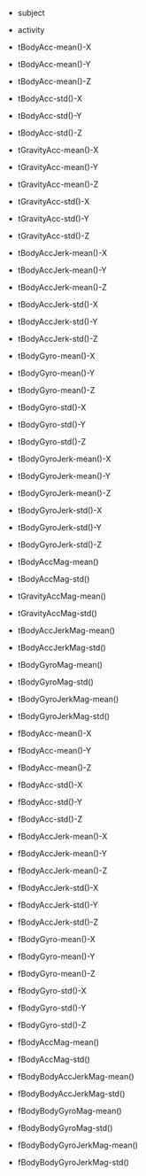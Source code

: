 *  subject 
  

*  activity 
  

*  tBodyAcc-mean()-X 
  

*  tBodyAcc-mean()-Y 
  

*  tBodyAcc-mean()-Z 
  

*  tBodyAcc-std()-X 
  

*  tBodyAcc-std()-Y 
  

*  tBodyAcc-std()-Z 
  

*  tGravityAcc-mean()-X 
  

*  tGravityAcc-mean()-Y 
  

*  tGravityAcc-mean()-Z 
  

*  tGravityAcc-std()-X 
  

*  tGravityAcc-std()-Y 
  

*  tGravityAcc-std()-Z 
  

*  tBodyAccJerk-mean()-X 
  

*  tBodyAccJerk-mean()-Y 
  

*  tBodyAccJerk-mean()-Z 
  

*  tBodyAccJerk-std()-X 
  

*  tBodyAccJerk-std()-Y 
  

*  tBodyAccJerk-std()-Z 
  

*  tBodyGyro-mean()-X 
  

*  tBodyGyro-mean()-Y 
  

*  tBodyGyro-mean()-Z 
  

*  tBodyGyro-std()-X 
  

*  tBodyGyro-std()-Y 
  

*  tBodyGyro-std()-Z 
  

*  tBodyGyroJerk-mean()-X 
  

*  tBodyGyroJerk-mean()-Y 
  

*  tBodyGyroJerk-mean()-Z 
  

*  tBodyGyroJerk-std()-X 
  

*  tBodyGyroJerk-std()-Y 
  

*  tBodyGyroJerk-std()-Z 
  

*  tBodyAccMag-mean() 
  

*  tBodyAccMag-std() 
  

*  tGravityAccMag-mean() 
  

*  tGravityAccMag-std() 
  

*  tBodyAccJerkMag-mean() 
  

*  tBodyAccJerkMag-std() 
  

*  tBodyGyroMag-mean() 
  

*  tBodyGyroMag-std() 
  

*  tBodyGyroJerkMag-mean() 
  

*  tBodyGyroJerkMag-std() 
  

*  fBodyAcc-mean()-X 
  

*  fBodyAcc-mean()-Y 
  

*  fBodyAcc-mean()-Z 
  

*  fBodyAcc-std()-X 
  

*  fBodyAcc-std()-Y 
  

*  fBodyAcc-std()-Z 
  

*  fBodyAccJerk-mean()-X 
  

*  fBodyAccJerk-mean()-Y 
  

*  fBodyAccJerk-mean()-Z 
  

*  fBodyAccJerk-std()-X 
  

*  fBodyAccJerk-std()-Y 
  

*  fBodyAccJerk-std()-Z 
  

*  fBodyGyro-mean()-X 
  

*  fBodyGyro-mean()-Y 
  

*  fBodyGyro-mean()-Z 
  

*  fBodyGyro-std()-X 
  

*  fBodyGyro-std()-Y 
  

*  fBodyGyro-std()-Z 
  

*  fBodyAccMag-mean() 
  

*  fBodyAccMag-std() 
  

*  fBodyBodyAccJerkMag-mean() 
  

*  fBodyBodyAccJerkMag-std() 
  

*  fBodyBodyGyroMag-mean() 
  

*  fBodyBodyGyroMag-std() 
  

*  fBodyBodyGyroJerkMag-mean() 
  

*  fBodyBodyGyroJerkMag-std() 
  

